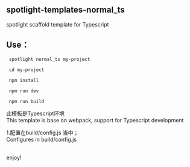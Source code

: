 ## spotlight-templates-normal_ts
spotlight scaffold template for Typescript<br>

## Use：

     spotlight normal_ts my-project

     cd my-project

     npm install

     npm run dev

     npm run build

此模板是Typescript环境<br>
This template is base on webpack, support for Typescript development <br>

1.配置在build/config.js 当中；<br>
  Configures in build/config.js <br><br>

enjoy!
